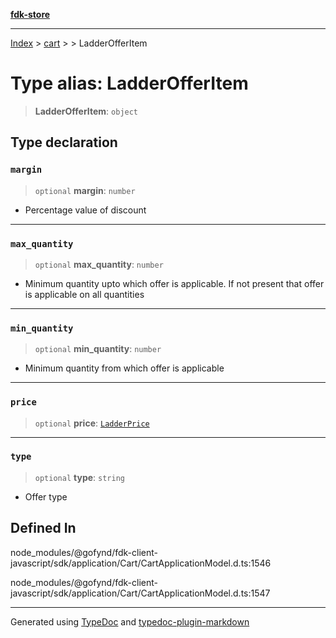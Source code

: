 [**fdk-store**](../../../README.md)
***

[Index](../../../API.md) > [cart](../../README.md) > [<internal>](../README.md) > LadderOfferItem

# Type alias: LadderOfferItem

> **LadderOfferItem**: `object`

## Type declaration

### `margin`

> `optional` **margin**: `number`

- Percentage value of discount

***

### `max_quantity`

> `optional` **max\_quantity**: `number`

- Minimum quantity upto which offer is
applicable. If not present that offer is applicable on all quantities

***

### `min_quantity`

> `optional` **min\_quantity**: `number`

- Minimum quantity from which offer is applicable

***

### `price`

> `optional` **price**: [`LadderPrice`](type-alias.LadderPrice.md)

***

### `type`

> `optional` **type**: `string`

- Offer type

## Defined In

node\_modules/@gofynd/fdk-client-javascript/sdk/application/Cart/CartApplicationModel.d.ts:1546

node\_modules/@gofynd/fdk-client-javascript/sdk/application/Cart/CartApplicationModel.d.ts:1547

***
Generated using [TypeDoc](https://typedoc.org/) and [typedoc-plugin-markdown](https://www.npmjs.com/package/typedoc-plugin-markdown)
